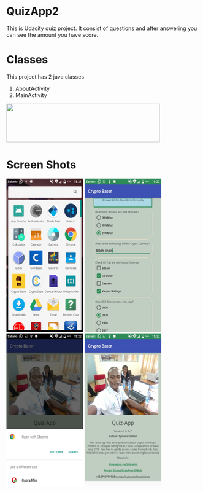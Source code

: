 # QuizApp2
This is Udacity quiz project.
It consist of questions and after answering you can see the amount you have score.

# Classes
This project has 2 java classes
1. AboutActivity
2. MainActivity

[<img src="https://images.indianexpress.com/2017/01/google-drive-logo-759.jpg" width="400" height="100">](https://encrypted-tbn0.gstatic.com/images?q=tbn:ANd9GcTQtJuUxmTCHoOU8a7XMUoEXE793FzdaWu5NcR3kCvACm2yGAsTRw)

# Screen Shots

<img src="Screen Sorts/one.jpeg" width="200" height="400"/>

<img src="Screen Sorts/two.jpeg" width="200" height="400"/>

<img src="Screen Sorts/three.jpeg" width="200" height="400"/>

<img src="Screen Sorts/four.jpeg" width="200" height="400"/>

